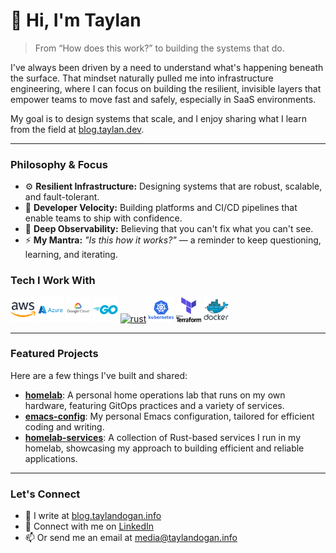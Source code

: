 # 👋 Hi, I'm Taylan

> From “How does this work?” to building the systems that do.

I've always been driven by a need to understand what's happening beneath the surface. That mindset naturally pulled me into infrastructure engineering, where I can focus on building the resilient, invisible layers that empower teams to move fast and safely, especially in SaaS environments.

My goal is to design systems that scale, and I enjoy sharing what I learn from the field at [blog.taylan.dev](https://blog.taylan.dev).

---

### Philosophy & Focus
* ⚙️ **Resilient Infrastructure:** Designing systems that are robust, scalable, and fault-tolerant.
* 🚀 **Developer Velocity:** Building platforms and CI/CD pipelines that enable teams to ship with confidence.
* 🔬 **Deep Observability:** Believing that you can't fix what you can't see.
* ⚡ **My Mantra:** *"Is this how it works?"* — a reminder to keep questioning, learning, and iterating.

### Tech I Work With
<p align="left">
  <a href="https://aws.amazon.com" target="_blank" rel="noreferrer"><img src="https://raw.githubusercontent.com/devicons/devicon/master/icons/amazonwebservices/amazonwebservices-original-wordmark.svg" alt="aws" width="40" height="40"/></a>
  <a href="https://www.microsoft.com/en-us/azure/" target="_blank" rel="noreferrer"><img src="https://raw.githubusercontent.com/devicons/devicon/master/icons/azure/azure-original-wordmark.svg" alt="azure" width="40" height="40"/></a>
  <a href="https://cloud.google.com" target="_blank" rel="noreferrer"><img src="https://raw.githubusercontent.com/devicons/devicon/master/icons/googlecloud/googlecloud-original-wordmark.svg" alt="gcp" width="40" height="40"/></a>
  <a href="https://go.dev" target="_blank" rel="noreferrer"><img src="https://raw.githubusercontent.com/devicons/devicon/master/icons/go/go-original-wordmark.svg" alt="go" width="40" height="40"/></a>
  <a href="https://www.rust-lang.org" target="_blank" rel="noreferrer"><img src="https://cdn.jsdelivr.net/gh/devicons/devicon@latest/icons/rust/rust-original.svg" alt="rust" width="40" height="40"/></a>
  <a href="https://kubernetes.io" target="_blank" rel="noreferrer"><img src="https://raw.githubusercontent.com/devicons/devicon/master/icons/kubernetes/kubernetes-plain-wordmark.svg" alt="kubernetes" width="40" height="40"/></a>
  <a href="https://www.terraform.io/" target="_blank" rel="noreferrer"><img src="https://raw.githubusercontent.com/devicons/devicon/master/icons/terraform/terraform-original-wordmark.svg" alt="terraform" width="40" height="40"/></a>
  <a href="https://www.docker.com/" target="_blank" rel="noreferrer"><img src="https://raw.githubusercontent.com/devicons/devicon/master/icons/docker/docker-original-wordmark.svg" alt="docker" width="40" height="40"/></a>
</p>

---

### Featured Projects
Here are a few things I've built and shared:

- [**homelab**](https://github.com/kondanta/homelab): A personal home operations lab that runs on my own hardware, featuring GitOps practices and a variety of services.
- [**emacs-config**](https://github.com/kondanta/emacs.d): My personal Emacs configuration, tailored for efficient coding and writing.
- [**homelab-services**](https://github.com/kondanta/internal-rust-services): A collection of Rust-based services I run in my homelab, showcasing my approach to building efficient and reliable applications.
---

### Let's Connect
- 📝 I write at [blog.taylandogan.info](https://blog.taylandogan.info)
- 💼 Connect with me on [LinkedIn](https://www.linkedin.com/in/taylandogan/)
- 📫 Or send me an email at [media@taylandogan.info](mailto:media@taylandogan.info)

